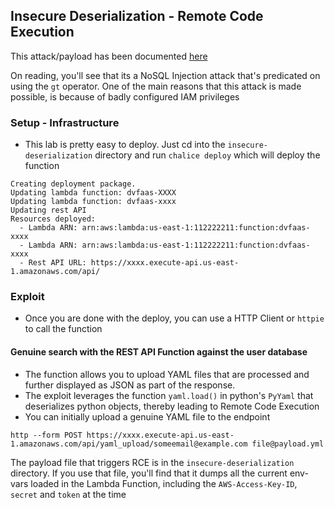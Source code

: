 ## Insecure Deserialization - Remote Code Execution

This attack/payload has been documented [here](https://twitter.com/abhaybhargav/status/1080034019230842880)

On reading, you'll see that its a NoSQL Injection attack that's predicated on using the `gt` operator. One of the main reasons that this attack is made possible, is because of badly configured IAM privileges

### Setup - Infrastructure

* This lab is pretty easy to deploy. Just cd into the `insecure-deserialization` directory and run `chalice deploy` which will deploy the function

```
Creating deployment package.
Updating lambda function: dvfaas-XXXX
Updating lambda function: dvfaas-xxxx
Updating rest API
Resources deployed:
  - Lambda ARN: arn:aws:lambda:us-east-1:112222211:function:dvfaas-xxxx
  - Lambda ARN: arn:aws:lambda:us-east-1:112222211:function:dvfaas-xxxx
  - Rest API URL: https://xxxx.execute-api.us-east-1.amazonaws.com/api/

```

### Exploit
* Once you are done with the deploy, you can use a HTTP Client or `httpie` to call the function

#### Genuine search with the REST API Function against the user database

* The function allows you to upload YAML files that are processed and further displayed as JSON as part of the response.
* The exploit leverages the function `yaml.load()` in python's `PyYaml` that deserializes python objects, thereby leading to Remote Code Execution
* You can initially upload a genuine YAML file to the endpoint

`http --form POST https://xxxx.execute-api.us-east-1.amazonaws.com/api/yaml_upload/someemail@example.com file@payload.yml`

The payload file that triggers RCE is in the `insecure-deserialization` directory. If you use that file, you'll find that it dumps all the
current env-vars loaded in the Lambda Function, including the `AWS-Access-Key-ID`, `secret` and `token` at the time